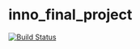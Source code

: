 # inno_final_project

[![Build Status](https://travis-ci.org/v-lubomski/inno_final_project.svg?branch=master)](https://travis-ci.org/v-lubomski/inno_final_project)